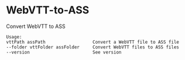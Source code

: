 # WebVTT-to-ASS
Convert WebVTT to ASS

```
Usage:
vttPath assPath                  Convert a WebVTT file to ASS file
--folder vttFolder assFolder     Convert WebVTT files to ASS files
--version                        See version
```
